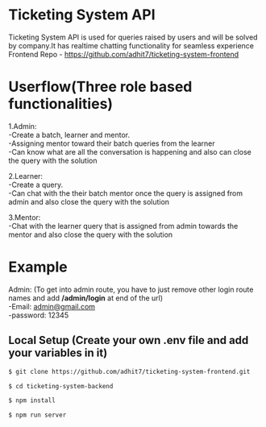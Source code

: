 # Ticketing System API

Ticketing System API is used for queries raised by users and will be solved by company.It has realtime chatting functionality for seamless experience<br>
Frontend Repo - https://github.com/adhit7/ticketing-system-frontend

# Userflow(Three role based functionalities)
1.Admin:<br >
  -Create a batch, learner and mentor.<br >
  -Assigning mentor toward their batch queries from the learner<br >
  -Can know what are all the conversation is happening and also can close the query with the solution<br >

2.Learner:<br >
  -Create a query.<br >
  -Can chat with the their batch mentor once the query is assigned from admin and also close the query with the solution<br >

3.Mentor:<br >
  -Chat with the learner query that is assigned from admin towards the mentor and also close the query with the solution<br >

# Example
Admin: (To get into admin route, you have to just remove other login route names and add <b>/admin/login</b> at end of the url)<br >
-Email: admin@gmail.com <br >
-password: 12345 <br >

## Local Setup (Create your own .env file and add your variables in it)

```sh
$ git clone https://github.com/adhit7/ticketing-system-frontend.git
```

```sh
$ cd ticketing-system-backend
```

```sh
$ npm install
```

```sh
$ npm run server
```
